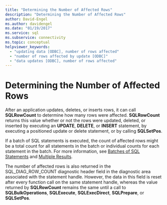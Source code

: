 ```yaml
---
title: "Determining the Number of Affected Rows"
description: "Determining the Number of Affected Rows"
author: David-Engel
ms.author: davidengel
ms.date: "01/19/2017"
ms.service: sql
ms.subservice: connectivity
ms.topic: conceptual
helpviewer_keywords:
  - "updating data [ODBC], number of rows affected"
  - "number of rows affected by update [ODBC]"
  - "data updates [ODBC], number of rows affected"
---
```

# Determining the Number of Affected Rows
After an application updates, deletes, or inserts rows, it can call **SQLRowCount** to determine how many rows were affected. **SQLRowCount** returns this value whether or not the rows were updated, deleted, or inserted by executing an **UPDATE**, **DELETE**, or **INSERT** statement, by executing a positioned update or delete statement, or by calling **SQLSetPos**.  
  
 If a batch of SQL statements is executed, the count of affected rows might be a total count for all statements in the batch or individual counts for each statement in the batch. For more information, see [Batches of SQL Statements](../../../odbc/reference/develop-app/batches-of-sql-statements.md) and [Multiple Results](../../../odbc/reference/develop-app/multiple-results.md).  
  
 The number of affected rows is also returned in the SQL_DIAG_ROW_COUNT diagnostic header field in the diagnostic area associated with the statement handle. However, the data in this field is reset after every function call on the same statement handle, whereas the value returned by **SQLRowCount** remains the same until a call to **SQLBulkOperations**, **SQLExecute**, **SQLExecDirect**, **SQLPrepare**, or **SQLSetPos**.

